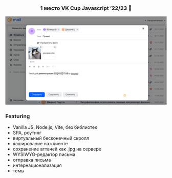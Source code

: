 <h3 align="center">1 место VK Cup Javascript ’22/23 🥇</h3>  
<p align="center">  
  <img src="https://github.com/melang982/vkcup/blob/main/screenshots/4.png?raw=true"></a>
</p>



### Featuring
- Vanilla JS, Node.js, Vite, без библиотек
- SPA, роутинг
- виртуальный бесконечный скролл
- кэширование на клиенте
- сохранение аттачей как .jpg на сервере
- WYSIWYG-редактор письма
- отправка письма
- интернационализация
- темы
